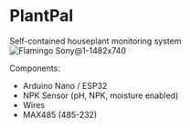 # PlantPal
Self-contained houseplant monitoring system
![Flamingo Sony@1-1482x740](https://github.com/user-attachments/assets/eed837f6-c078-49c5-8c71-cdc9bb1adc2f)

Components:
- Arduino Nano / ESP32
- NPK Sensor (pH, NPK, moisture enabled)
- Wires
- MAX485 (485-232)

